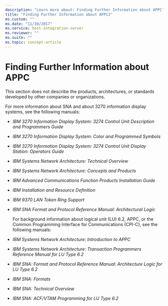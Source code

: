 ```yaml
---
description: "Learn more about: Finding Further Information about APPC"
title: "Finding Further Information about APPC2"
ms.custom: ""
ms.date: "11/30/2017"
ms.service: host-integration-server
ms.reviewer: ""
ms.suite: ""
ms.topic: concept-article
---
```

# Finding Further Information about APPC
This section does not describe the products, architectures, or standards developed by other companies or organizations.  

 For more information about SNA and about 3270 information display systems, see the following manuals:  

- *IBM 3270 Information Display System: 3274 Control Unit Description and Programmers Guide*  

- *IBM 3270 Information Display System: Color and Programmed Symbols*  

- *IBM 3270 Information Display System: 3274 Control Unit Display Station: Operators Guide*  

- *IBM Systems Network Architecture: Technical Overview*  

- *IBM Systems Network Architecture: Concepts and Products*  

- *IBM Advanced Communications Function Products Installation Guide*  

- *IBM Installation and Resource Definition*  

- *IBM 9370 LAN Token Ring Support*  

- *IBM SNA Format and Protocol Reference Manual: Architectural Logic*  

  For background information about logical unit (LU) 6.2, APPC, or the Common Programming Interface for Communications (CPI-C), see the following manuals:  

- *IBM Systems Network Architecture: Introduction to APPC*  

- *IBM Systems Network Architecture: Transaction Programmers Reference Manual for LU Type 6.2*  

- *IBM SNA: Format and Protocol Reference Manual: Architecture Logic for LU Type 6.2*  

- *IBM SNA: Formats*  

- *IBM SNA: Technical Overview*  

- *IBM SNA: ACF/VTAM Programming for LU Type 6.2*
